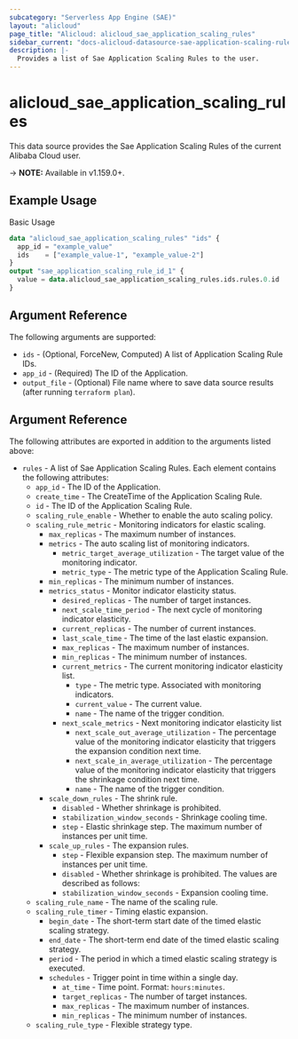 ```yaml
---
subcategory: "Serverless App Engine (SAE)"
layout: "alicloud"
page_title: "Alicloud: alicloud_sae_application_scaling_rules"
sidebar_current: "docs-alicloud-datasource-sae-application-scaling-rules"
description: |-
  Provides a list of Sae Application Scaling Rules to the user.
---
```


# alicloud\_sae\_application\_scaling\_rules

This data source provides the Sae Application Scaling Rules of the current Alibaba Cloud user.

-> **NOTE:** Available in v1.159.0+.

## Example Usage

Basic Usage

```terraform
data "alicloud_sae_application_scaling_rules" "ids" {
  app_id = "example_value"
  ids    = ["example_value-1", "example_value-2"]
}
output "sae_application_scaling_rule_id_1" {
  value = data.alicloud_sae_application_scaling_rules.ids.rules.0.id
}
```

## Argument Reference

The following arguments are supported:

* `ids` - (Optional, ForceNew, Computed)  A list of Application Scaling Rule IDs.
* `app_id` - (Required) The ID of the Application.
* `output_file` - (Optional) File name where to save data source results (after running `terraform plan`).

## Argument Reference

The following attributes are exported in addition to the arguments listed above:

* `rules` - A list of Sae Application Scaling Rules. Each element contains the following attributes:
  * `app_id` - The ID of the Application.
  * `create_time` - The CreateTime of the Application Scaling Rule.
  * `id` - The ID of the Application Scaling Rule.
  * `scaling_rule_enable` - Whether to enable the auto scaling policy.
  * `scaling_rule_metric` - Monitoring indicators for elastic scaling.
    * `max_replicas` - The maximum number of instances.
    * `metrics` - The auto scaling list of monitoring indicators.
      * `metric_target_average_utilization` - The target value of the monitoring indicator.
      * `metric_type` - The metric type of the Application Scaling Rule.
    * `min_replicas` - The minimum number of instances.
    * `metrics_status` - Monitor indicator elasticity status.
      * `desired_replicas` - The number of target instances.
      * `next_scale_time_period` - The next cycle of monitoring indicator elasticity.
      * `current_replicas` - The number of current instances.
      * `last_scale_time` - The time of the last elastic expansion.
      * `max_replicas` - The maximum number of instances.
      * `min_replicas` - The minimum number of instances.
      * `current_metrics` - The current monitoring indicator elasticity list.
        * `type` - The metric type. Associated with monitoring indicators.
        * `current_value` - The current value.
        * `name` - The name of the trigger condition.
      * `next_scale_metrics` - Next monitoring indicator elasticity list
        * `next_scale_out_average_utilization` - The percentage value of the monitoring indicator elasticity that triggers the expansion condition next time.
        * `next_scale_in_average_utilization` - The percentage value of the monitoring indicator elasticity that triggers the shrinkage condition next time.
        * `name` - The name of the trigger condition.
    * `scale_down_rules` - The shrink rule.
      * `disabled` - Whether shrinkage is prohibited.
      * `stabilization_window_seconds` - Shrinkage cooling time.
      * `step` - Elastic shrinkage step. The maximum number of instances per unit time.
    * `scale_up_rules` - The expansion rules.
      * `step` - Flexible expansion step. The maximum number of instances per unit time.
      * `disabled` - Whether shrinkage is prohibited. The values are described as follows:
      * `stabilization_window_seconds` - Expansion cooling time.
  * `scaling_rule_name` - The name of the scaling rule.
  * `scaling_rule_timer` - Timing elastic expansion.
    * `begin_date` - The short-term start date of the timed elastic scaling strategy.
    * `end_date` - The short-term end date of the timed elastic scaling strategy.
    * `period` - The period in which a timed elastic scaling strategy is executed. 
    * `schedules` - Trigger point in time within a single day.
      * `at_time` - Time point. Format: `hours:minutes`.
      * `target_replicas` - The number of target instances.
      * `max_replicas` - The maximum number of instances.
      * `min_replicas` - The minimum number of instances.
  * `scaling_rule_type` - Flexible strategy type.